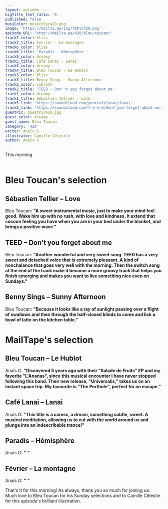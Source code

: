 ```yaml
---
layout: episode
bigTitle_font_ratio: '6'
published: false
musiColor: musiColor420.png
image: 'https://mailta.pe/img/fbPic420.png'
episode_URL: 'http://mailta.pe/420/bleu-toucan/'
track7_color: bliss
track7_title: Février - La montagne
track6_color: bliss
track6_title: 'Paradis - Hémisphère '
track5_color: dreamy
track5_title: Café Lanai - Lanai
track4_color: dreamy
track4_title: Bleu Toucan - Le Hublot
track3_color: bliss
track3_title: Benny Sings - Sunny Afternoon
track2_color: vibrant
track2_title: 'TEED - Don''t you forget about me '
track1_color: dreamy
track1_title: Sébastien Tellier - Love
track5_link: 'https://soundcloud.com/yourcafelanai/lanai'
track2_link: 'https://soundcloud.com/t-e-e-d/dont-you-forget-about-me-1'
guestPic: guestPic420.jpg
guest_color: dreamy
guest_name: Bleu Toucan
category: '420'
writer: Anaïs G
illustrator: Camille Célestin
author: Anaïs G
---
```


<p id="introduction">This morning 
<br><br>

</p>


# Bleu Toucan's selection

## Sébastien Tellier – Love
Bleu Toucan: **"**A sweet instrumental music, just to make your mind feel good. Wake him up with no rush, with love and kindness. It extend that cocoon feeling you have when you are in your bed under the blanket, and brings a positive wave.**"**

## TEED – Don’t you forget about me
Bleu Toucan: **"**Another wonderful and very sweet song. TEED has a very sweet and detached voice that is extremely pleasant. A kind of nonchalance that goes very well with the morning. Then the switch song at the end of the track make it become a more groovy track that helps you finish emerging and makes you want to live something nice even on Sundays.**"**

## Benny Sings – Sunny Afternoon
Bleu Toucan: **"**Because it looks like a ray of sunlight passing over a flight of swallows and then through the half-closed blinds to come and lick a bowl of latte on the kitchen table.**"**


# MailTape's selection

## Bleu Toucan – Le Hublot
Anaïs G: **"**Discovered 5 years ago with their "Salade de Fruits" EP and my favorite "L'Ananas", since this musical encounter I have never stopped following this band. Their new release, "Universalis," takes us on an instant space trip. My favourite is "The Porthole", perfect for an escape.**"**

## Café Lanai – Lanai
Anaïs G: **"**This title is a caress, a dream, something subtle, sweet. A musical meditation, allowing us to cut with the world around us and plunge into an indescribable trance!**"**

## Paradis – Hémisphère
Anaïs G: **"** **"**

## Février – La montagne
Anaïs G: **"** **"**


<p id="outroduction">That's it for this morning! As always, thank you so much for joining us. Much love to Bleu Toucan for his Sunday selections and to Camille Célestin for this episode's brilliant illustration.</p>
